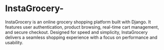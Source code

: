 # InstaGrocery-
InstaGrocery is an online grocery shopping platform built with Django. It features user authentication, product browsing, real-time cart management, and secure checkout. Designed for speed and simplicity, InstaGrocery delivers a seamless shopping experience with a focus on performance and usability.
